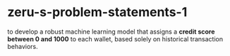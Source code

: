 # zeru-s-problem-statements-1
to develop a robust machine learning model that assigns a **credit score between 0 and 1000** to each wallet, based solely on historical transaction behaviors. 
